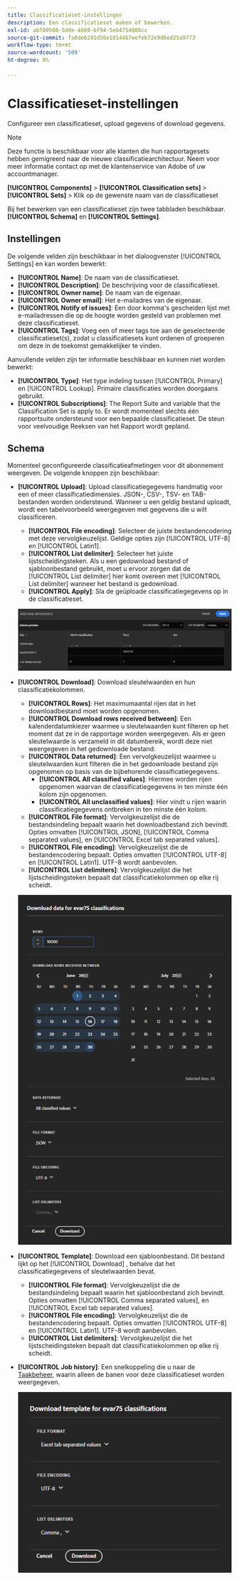 ```yaml
---
title: Classificatieset-instellingen
description: Een classificatieset maken of bewerken.
exl-id: abf00508-5dde-4669-bf94-5eb4754888cc
source-git-commit: fa0de6241d56e10144b7eefeb72e9d6ed25a9773
workflow-type: tm+mt
source-wordcount: '509'
ht-degree: 0%

---
```


# Classificatieset-instellingen

Configureer een classificatieset, upload gegevens of download gegevens.

>[!NOTE]
>
>Deze functie is beschikbaar voor alle klanten die hun rapportagesets hebben gemigreerd naar de nieuwe classificatiearchitectuur. Neem voor meer informatie contact op met de klantenservice van Adobe of uw accountmanager.

**[!UICONTROL Components]** > **[!UICONTROL Classification sets]** > **[!UICONTROL Sets]** > Klik op de gewenste naam van de classificatieset

Bij het bewerken van een classificatieset zijn twee tabbladen beschikbaar. **[!UICONTROL Schema]** en **[!UICONTROL Settings]**.

## Instellingen

De volgende velden zijn beschikbaar in het dialoogvenster [!UICONTROL Settings] en kan worden bewerkt:

* **[!UICONTROL Name]**: De naam van de classificatieset.
* **[!UICONTROL Description]**: De beschrijving voor de classificatieset.
* **[!UICONTROL Owner name]**: De naam van de eigenaar.
* **[!UICONTROL Owner email]**: Het e-mailadres van de eigenaar.
* **[!UICONTROL Notify of issues]**: Een door komma&#39;s gescheiden lijst met e-mailadressen die op de hoogte worden gesteld van problemen met deze classificatieset.
* **[!UICONTROL Tags]**: Voeg een of meer tags toe aan de geselecteerde classificatieset(s), zodat u classificatiesets kunt ordenen of groeperen om deze in de toekomst gemakkelijker te vinden.

Aanvullende velden zijn ter informatie beschikbaar en kunnen niet worden bewerkt:

* **[!UICONTROL Type]**: Het type indeling tussen [!UICONTROL Primary] en [!UICONTROL Lookup]. Primaire classificaties worden doorgaans gebruikt.
* **[!UICONTROL Subscriptions]**: The Report Suite and variable that the Classification Set is apply to. Er wordt momenteel slechts één rapportsuite ondersteund voor een bepaalde classificatieset. De steun voor veelvoudige Reeksen van het Rapport wordt gepland.

## Schema

Momenteel geconfigureerde classificatieafmetingen voor dit abonnement weergeven. De volgende knoppen zijn beschikbaar:

* **[!UICONTROL Upload]**: Upload classificatiegegevens handmatig voor een of meer classificatiedimensies. JSON-, CSV-, TSV- en TAB-bestanden worden ondersteund. Wanneer u een geldig bestand uploadt, wordt een tabelvoorbeeld weergegeven met gegevens die u wilt classificeren.
   * **[!UICONTROL File encoding]**: Selecteer de juiste bestandencodering met deze vervolgkeuzelijst. Geldige opties zijn [!UICONTROL UTF-8] en [!UICONTROL Latin1].
   * **[!UICONTROL List delimiter]**: Selecteer het juiste lijstscheidingsteken. Als u een gedownload bestand of sjabloonbestand gebruikt, moet u ervoor zorgen dat de [!UICONTROL List delimiter] hier komt overeen met [!UICONTROL List delimiter] wanneer het bestand is gedownload.
   * **[!UICONTROL Apply]**: Sla de geüploade classificatiegegevens op in de classificatieset.

   ![Uploaden van classificatieset](../assets/classification-set-upload.png)

* **[!UICONTROL Download]**: Download sleutelwaarden en hun classificatiekolommen.
   * **[!UICONTROL Rows]**: Het maximumaantal rijen dat in het downloadbestand moet worden opgenomen.
   * **[!UICONTROL Download rows received between]**: Een kalenderdatumkiezer waarmee u sleutelwaarden kunt filteren op het moment dat ze in de rapportage worden weergegeven. Als er geen sleutelwaarde is verzameld in dit datumbereik, wordt deze niet weergegeven in het gedownloade bestand.
   * **[!UICONTROL Data returned]**: Een vervolgkeuzelijst waarmee u sleutelwaarden kunt filteren die in het gedownloade bestand zijn opgenomen op basis van de bijbehorende classificatiegegevens.
      * **[!UICONTROL All classified values]**: Hiermee worden rijen opgenomen waarvan de classificatiegegevens in ten minste één kolom zijn opgenomen.
      * **[!UICONTROL All unclassified values]**: Hier vindt u rijen waarin classificatiegegevens ontbreken in ten minste één kolom.
   * **[!UICONTROL File format]**: Vervolgkeuzelijst die de bestandsindeling bepaalt waarin het downloadbestand zich bevindt. Opties omvatten [!UICONTROL JSON], [!UICONTROL Comma separated values], en [!UICONTROL Excel tab separated values].
   * **[!UICONTROL File encoding]**: Vervolgkeuzelijst die de bestandencodering bepaalt. Opties omvatten [!UICONTROL UTF-8] en [!UICONTROL Latin1]. UTF-8 wordt aanbevolen.
   * **[!UICONTROL List delimiters]**: Vervolgkeuzelijst die het lijstscheidingsteken bepaalt dat classificatiekolommen op elke rij scheidt.

   ![Downloaden van classificatieset](../assets/classification-set-download.png)

* **[!UICONTROL Template]**: Download een sjabloonbestand. Dit bestand lijkt op het [!UICONTROL Download] , behalve dat het classificatiegegevens of sleutelwaarden bevat.
   * **[!UICONTROL File format]**: Vervolgkeuzelijst die de bestandsindeling bepaalt waarin het sjabloonbestand zich bevindt. Opties omvatten [!UICONTROL Comma separated values], en [!UICONTROL Excel tab separated values].
   * **[!UICONTROL File encoding]**: Vervolgkeuzelijst die de bestandencodering bepaalt. Opties omvatten [!UICONTROL UTF-8] en [!UICONTROL Latin1]. UTF-8 wordt aanbevolen.
   * **[!UICONTROL List delimiters]**: Vervolgkeuzelijst die het lijstscheidingsteken bepaalt dat classificatiekolommen op elke rij scheidt.
* **[!UICONTROL Job history]**: Een snelkoppeling die u naar de [Taakbeheer](job-manager.md), waarin alleen de banen voor deze classificatieset worden weergegeven.

   ![Classificatieset-sjabloon](../assets/classification-set-template.png)
